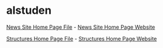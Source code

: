 <h1>alstuden</h1>


<p><a href="/News-Site/home.html" target="blank">News Site Home Page File</a>  -  <a href="https://alstuden.github.io/News-Site/home.html" target="_blank">News Site Home Page Website</a> </p>

<p><a href="/Structures/home.html" target="blank">Structures Home Page File</a>  -  <a href="https://alstuden.github.io/Structures/home.html" target="_blank">Structures Home Page Website</a> </p>

